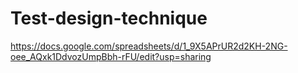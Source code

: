 # Test-design-technique
https://docs.google.com/spreadsheets/d/1_9X5APrUR2d2KH-2NG-oee_AQxk1DdvozUmpBbh-rFU/edit?usp=sharing
